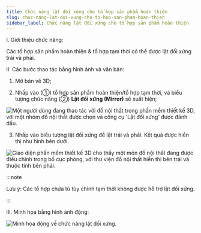 ```yaml
---
title: Chức năng lật đối xứng cho tổ hợp sản phẩm hoàn thiện
slug: chuc-nang-lat-doi-xung-cho-to-hop-san-pham-hoan-thien
sidebar_label: Chức năng lật đối xứng cho tổ hợp sản phẩm hoàn thiện
---
```


I. Giới thiệu chức năng:

Các tổ hợp sản phẩm hoàn thiện & tổ hợp tạm thời có thể được lật đối xứng trái và phải.

II. Các bước thao tác bằng hình ảnh và văn bản:

1. Mở bản vẽ 3D;

2. Nhấp vào (①) tổ hợp sản phẩm hoàn thiện/tổ hợp tạm thời, và biểu tượng chức năng (②) **Lật đối xứng (Mirror)** sẽ xuất hiện;

![Một người dùng đang thao tác với đồ nội thất trong phần mềm thiết kế 3D, với một nhóm đồ nội thất được chọn và công cụ 'Lật đối xứng' được đánh dấu.](https://storage.googleapis.com/jegavn_kb/images/637b7101-0010-4a2d-b37e-2dcb7f9645be.png)

3. Nhấp vào biểu tượng lật đối xứng để lật trái và phải. Kết quả được hiển thị như hình bên dưới.

![Giao diện phần mềm thiết kế 3D cho thấy một món đồ nội thất đang được điều chỉnh trong bố cục phòng, với thư viện đồ nội thất hiển thị bên trái và thuộc tính bên phải.](https://storage.googleapis.com/jegavn_kb/images/e1dfecfe-8596-4479-86bc-2ceea4119af0.png)

:::note

Lưu ý: Các tổ hợp chứa tủ tùy chỉnh tạm thời không được hỗ trợ lật đối xứng.

:::

III. Minh họa bằng hình ảnh động:

![Minh họa động về chức năng lật đối xứng.](https://storage.googleapis.com/jegavn_kb/images/48ce2c4e-5664-4a09-8eef-27f3b8da92dc.gif)